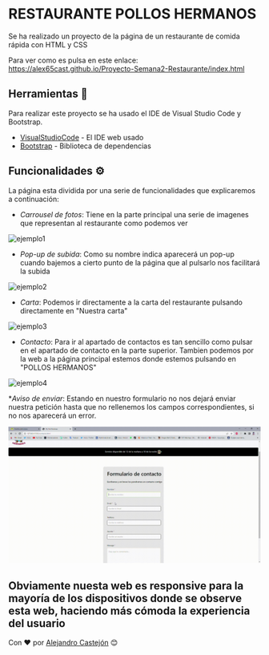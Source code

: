 # RESTAURANTE POLLOS HERMANOS

Se ha realizado un proyecto de la página de un restaurante de comida rápida con HTML y CSS

Para ver como es pulsa en este enlace: https://alex65cast.github.io/Proyecto-Semana2-Restaurante/index.html

## Herramientas 🚀

Para realizar este proyecto se ha usado el IDE de Visual Studio Code y Bootstrap.

* [VisualStudioCode](https://code.visualstudio.com/) - El IDE web usado
* [Bootstrap](https://getbootstrap.com/) - Biblioteca de dependencias

## Funcionalidades ⚙️

La página esta dividida por una serie de funcionalidades que explicaremos a continuación:

* _Carrousel de fotos_: Tiene en la parte principal una serie de imagenes que representan al restaurante como podemos ver

![ejemplo1](img/carrusel-imagenes.gif)

* _Pop-up de subida_: Como su nombre indica aparecerá un pop-up cuando bajemos a cierto punto de la página que al pulsarlo nos facilitará la subida

![ejemplo2](img/popUP.gif)

* _Carta_: Podemos ir directamente a la carta del restaurante pulsando directamente en "Nuestra carta" 

![ejemplo3](img/enfoqueCarta.gif)

* _Contacto_: Para ir al apartado de contactos es tan sencillo como pulsar en el apartado de contacto en la parte superior. Tambien podemos por la web a la página principal estemos donde estemos pulsando en "POLLOS HERMANOS"

![ejemplo4](img/contactos.gif)

*_Aviso de enviar_: Estando en nuestro formulario no nos dejará enviar nuestra petición hasta que no rellenemos los campos correspondientes, si no nos aparecerá un error.

![ejemplo5](img/EnviarCosas.gif)


Obviamente nuesta web es responsive para la mayoría de los dispositivos donde se observe esta web, haciendo más cómoda la experiencia del usuario
---
Con ❤️ por [Alejandro Castejón](https://github.com/alex65cast) 😊